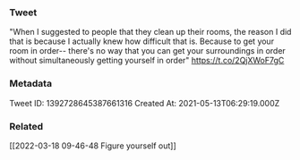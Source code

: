 ### Tweet
"When I suggested to people that they clean up their rooms, the reason I did that is because I actually knew how difficult that is. Because to get your room in order-- there's no way that you can get your surroundings in order without simultaneously getting yourself in order" https://t.co/2QjXWoF7gC

### Metadata
Tweet ID: 1392728645387661316
Created At: 2021-05-13T06:29:19.000Z

### Related
[[2022-03-18 09-46-48 Figure yourself out]]


